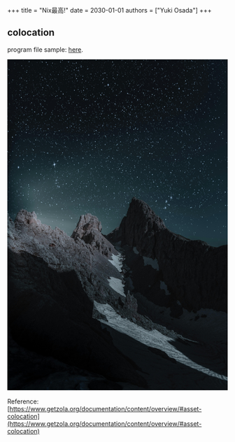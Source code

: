 +++
title = "Nix最高!"
date = 2030-01-01
authors = ["Yuki Osada"]
+++

## colocation

program file sample: [here](sample.rs).

![alt message](image.jpg)

Reference: [https://www.getzola.org/documentation/content/overview/#asset-colocation](https://www.getzola.org/documentation/content/overview/#asset-colocation)
